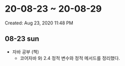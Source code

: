 # 20-08-23 ~ 20-08-29

Created: Aug 23, 2020 11:48 PM

## 08-23 sun

- 자바 공부 (책)
    - 코어자바 9) 2.4 정적 변수와 정적 메서드를 정리했다.